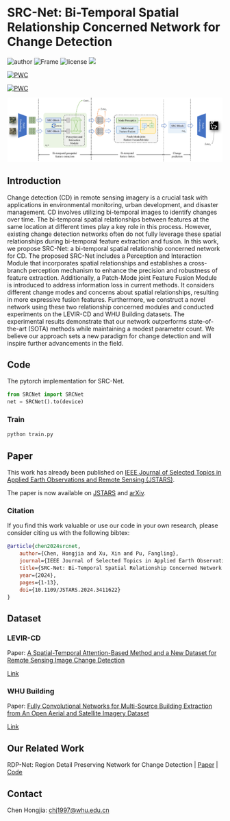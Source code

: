 # SRC-Net: Bi-Temporal Spatial Relationship Concerned Network for Change Detection

![author](https://img.shields.io/badge/Author-Chnja-blue.svg)
![Frame](https://img.shields.io/badge/Frame-pytorch-important.svg)
![license](https://img.shields.io/badge/License-GPLv3-brightgreen.svg)
![](https://img.shields.io/github/stars/chnja/srcnet?color=green&style=social)

[![PWC](https://img.shields.io/endpoint.svg?url=https://paperswithcode.com/badge/src-net-bi-temporal-spatial-relationship/building-change-detection-for-remote-sensing)](https://paperswithcode.com/sota/building-change-detection-for-remote-sensing?p=src-net-bi-temporal-spatial-relationship)

[![PWC](https://img.shields.io/endpoint.svg?url=https://paperswithcode.com/badge/src-net-bi-temporal-spatial-relationship/building-change-detection-for-remote-sensing-1)](https://paperswithcode.com/sota/building-change-detection-for-remote-sensing-1?p=src-net-bi-temporal-spatial-relationship)

![SRC-Net](img/SRCNet.png)

## Introduction

Change detection (CD) in remote sensing imagery is a crucial task with applications in environmental monitoring, urban development, and disaster management. CD involves utilizing bi-temporal images to identify changes over time. The bi-temporal spatial relationships between features at the same location at different times play a key role in this process. However, existing change detection networks often do not fully leverage these spatial relationships during bi-temporal feature extraction and fusion. In this work, we propose SRC-Net: a bi-temporal spatial relationship concerned network for CD. The proposed SRC-Net includes a Perception and Interaction Module that incorporates spatial relationships and establishes a cross-branch perception mechanism to enhance the precision and robustness of feature extraction. Additionally, a Patch-Mode joint Feature Fusion Module is introduced to address information loss in current methods. It considers different change modes and concerns about spatial relationships, resulting in more expressive fusion features. Furthermore, we construct a novel network using these two relationship concerned modules and conducted experiments on the LEVIR-CD and WHU Building datasets. The experimental results demonstrate that our network outperforms state-of-the-art (SOTA) methods while maintaining a modest parameter count. We believe our approach sets a new paradigm for change detection and will inspire further advancements in the field.

## Code

The pytorch implementation for SRC-Net.

```python
from SRCNet import SRCNet
net = SRCNet().to(device)
```

### Train

```python
python train.py
```

<!-- ### Well-trained model

```python
# For CDD dataset
net.load_state_dict(torch.load("RDPNet_CDD.pth"))
``` -->


## Paper

This work has already been published on [IEEE Journal of Selected Topics in Applied Earth Observations and Remote Sensing (JSTARS)](https://ieeexplore.ieee.org/xpl/RecentIssue.jsp?punumber=4609443).

The paper is now available on [JSTARS](https://ieeexplore.ieee.org/document/10552311) and [arXiv](https://arxiv.org/abs/2406.05668).

### Citation

If you find this work valuable or use our code in your own research, please consider citing us with the following bibtex:

```bibtex
@article{chen2024srcnet,
    author={Chen, Hongjia and Xu, Xin and Pu, Fangling},
    journal={IEEE Journal of Selected Topics in Applied Earth Observations and Remote Sensing}, 
    title={SRC-Net: Bi-Temporal Spatial Relationship Concerned Network for Change Detection}, 
    year={2024},
    pages={1-13},
    doi={10.1109/JSTARS.2024.3411622}
}
```

## Dataset

### LEVIR-CD

Paper: [A Spatial-Temporal Attention-Based Method and a New Dataset for Remote Sensing Image Change Detection](https://www.mdpi.com/2072-4292/12/10/1662)

[Link](https://justchenhao.github.io/LEVIR/)

### WHU Building

Paper: [Fully Convolutional Networks for Multi-Source Building Extraction from An Open Aerial and Satellite Imagery Dataset](https://ieeexplore.ieee.org/abstract/document/8444434)

[Link](https://study.rsgis.whu.edu.cn/pages/download/building_dataset.html)


## Our Related Work

RDP-Net: Region Detail Preserving Network for Change Detection | [Paper](https://ieeexplore.ieee.org/document/9970750) | [Code](https://github.com/Chnja/RDPNet)

## Contact

Chen Hongjia: chj1997@whu.edu.cn
